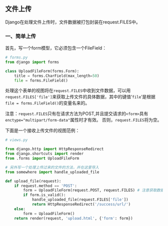 ## 文件上传

Django在处理文件上传时，文件数据被打包封装在request.FILES中。

### 一、简单上传

首先，写一个form模型，它必须包含一个FileField：
```python
# forms.py
from django import forms

class UploadFileForm(forms.Form):
    title = forms.CharField(max_length=50)
    file = forms.FileField()
```
处理这个表单的视图将在`request.FILES`中收到文件数据，可以用`request.FILES['file']`来获取上传文件的具体数据，其中的键值‘`file`’是根据`file = forms.FileField()`的变量名来的。

注意：`request.FILES`只有在请求方法为POST,并且提交请求的`<form>`具有`enctype="multipart/form-data"`属性时才有效。 否则，`request.FILES`将为空。

下面是一个接收上传文件的视图范例：
```python
# views.py

from django.http import HttpResponseRedirect
from django.shortcuts import render
from .forms import UploadFileForm

# 另外写一个处理上传过来的文件的方法，并在这里导入
from somewhere import handle_uploaded_file

def upload_file(request):
    if request.method == 'POST':
        form = UploadFileForm(request.POST, request.FILES) # 注意获取数据的方式
        if form.is_valid():
            handle_uploaded_file(request.FILES['file'])
            return HttpResponseRedirect('/success/url/')
    else:
        form = UploadFileForm()
    return render(request, 'upload.html', {'form': form})
```